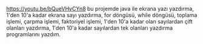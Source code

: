 https://youtu.be/bQueVHvCYn8
bu projemde java ile ekrana yazı yazdırma, 1'den 10'a kadar ekrana sayı yazdırma, for döngüsü, while döngüsü, toplama işlemi, çarpma işlemi, faktoriyel işlemi, 1'den 10'a kadar olan sayılardan çift olanları yazdırma, 1'den 10'a kadar sayılardan tek olanları yazdırma programlarını yazdım.
